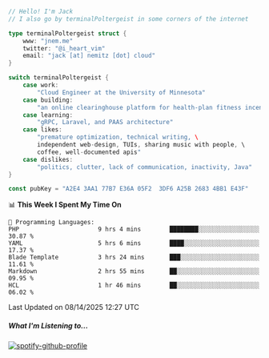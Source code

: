 ```go
// Hello! I'm Jack
// I also go by terminalPoltergeist in some corners of the internet

type terminalPoltergeist struct {
    www: "jnem.me"
    twitter: "@i_heart_vim"
    email: "jack [at] nemitz [dot] cloud"
}

switch terminalPoltergeist {
    case work:
        "Cloud Engineer at the University of Minnesota"
    case building:
        "an online clearinghouse platform for health-plan fitness incentive programs"
    case learning:
        "gRPC, Laravel, and PAAS architecture"
    case likes:
        "premature optimization, technical writing, \
        independent web-design, TUIs, sharing music with people, \
        coffee, well-documented apis"
    case dislikes:
        "politics, clutter, lack of communication, inactivity, Java"
}

const pubKey = "A2E4 3AA1 77B7 E36A 05F2  3DF6 A25B 2683 4BB1 E43F"
```

<!--START_SECTION:waka-->
📊 **This Week I Spent My Time On** 

```text
💬 Programming Languages: 
PHP                      9 hrs 4 mins        ████████░░░░░░░░░░░░░░░░░   30.87 % 
YAML                     5 hrs 6 mins        ████░░░░░░░░░░░░░░░░░░░░░   17.37 % 
Blade Template           3 hrs 24 mins       ███░░░░░░░░░░░░░░░░░░░░░░   11.61 % 
Markdown                 2 hrs 55 mins       ██░░░░░░░░░░░░░░░░░░░░░░░   09.95 % 
HCL                      1 hr 46 mins        ██░░░░░░░░░░░░░░░░░░░░░░░   06.02 % 
```


 Last Updated on 08/14/2025 12:27 UTC
<!--END_SECTION:waka-->

##### What I'm Listening to...

[![spotify-github-profile](https://jnem.me/listening-item?maxAge=2592000)](https://jnem.me/listening)
